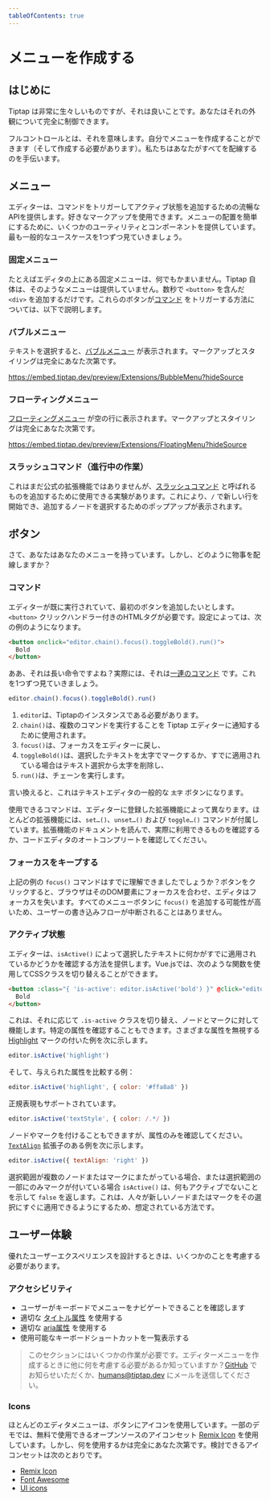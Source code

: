 ```yaml
---
tableOfContents: true
---
```


# メニューを作成する

## はじめに

<!-- tiptap comes very raw, but that’s a good thing. You have full control about the appearance of it. -->

<!-- When we say full control, we mean it. You can (and have to) build a menu on your own. We help you to wire everything up. -->

Tiptap は非常に生々しいものですが、それは良いことです。あなたはそれの外観について完全に制御できます。

フルコントロールとは、それを意味します。自分でメニューを作成することができます（そして作成する必要があります）。私たちはあなたがすべてを配線するのを手伝います。

## メニュー

<!-- The editor provides a fluent API to trigger commands and add active states. You can use any markup you like. To make the positioning of menus easier, we provide a few utilities and components. Let’s go through the most typical use cases one by one. -->

エディターは、コマンドをトリガーしてアクティブ状態を追加するための流暢なAPIを提供します。好きなマークアップを使用できます。メニューの配置を簡単にするために、いくつかのユーティリティとコンポーネントを提供しています。最も一般的なユースケースを1つずつ見ていきましょう。

### 固定メニュー

<!-- A fixed menu, for example on top of the editor, can be anything. We don’t provide such menu. Just add a `<div>` with a few `<button>`s. How those buttons can trigger [commands](/api/commands) is [explained below](#actions). -->

たとえばエディタの上にある固定メニューは、何でもかまいません。Tiptap 自体は、そのようなメニューは提供していません。数秒で `<button>` を含んだ `<div>` を追加するだけです。これらのボタンが[コマンド](/api/commands) をトリガーする方法については、以下で説明します。

### バブルメニュー

<!-- The [bubble menu](/api/extensions/bubble-menu) appears when selecting text. Markup and styling is totally up to you. -->

テキストを選択すると、[バブルメニュー](/api/extensions/bubble-menu) が表示されます。マークアップとスタイリングは完全にあなた次第です。

<https://embed.tiptap.dev/preview/Extensions/BubbleMenu?hideSource>

### フローティングメニュー

<!-- The [floating menu](/api/extensions/floating-menu) appears in empty lines. Markup and styling is totally up to you. -->

[フローティングメニュー](/api/extensions/floating-menu)  が空の行に表示されます。マークアップとスタイリングは完全にあなた次第です。

<https://embed.tiptap.dev/preview/Extensions/FloatingMenu?hideSource>

### スラッシュコマンド（進行中の作業）

<!-- It’s not an official extension yet, but [there’s an experiment you can use to add what we call slash commands](/experiments/commands). It allows you to start a new line with `/` and will bring up a popup to select which node should be added. -->

これはまだ公式の拡張機能ではありませんが、[スラッシュコマンド](/experiments/commands) と呼ばれるものを追加するために使用できる実験があります。これにより、`/` で新しい行を開始でき、追加するノードを選択するためのポップアップが表示されます。

## ボタン

<!-- Okay, you’ve got your menu. But how do you wire things up? -->

さて、あなたはあなたのメニューを持っています。しかし、どのように物事を配線しますか？

### コマンド

エディターが既に実行されていて、最初のボタンを追加したいとします。`<button>` クリックハンドラー付きのHTMLタグが必要です。設定によっては、次の例のようになります。

```html
<button onclick="editor.chain().focus().toggleBold().run()">
  Bold
</button>
```

<!-- Oh, that’s a long command, right? Actually, it’s a [chain of commands](/api/commands#chain-commands). Let’s go through this one by one: -->

ああ、それは長い命令ですよね？実際には、それは[一連のコマンド](/api/commands#chain-commands) です。これを1つずつ見ていきましょう。

```js
editor.chain().focus().toggleBold().run()
```

<!-- 1. `editor` should be a Tiptap instance,
2. `chain()` is used to tell the editor you want to execute multiple commands,
3. `focus()` sets the focus back to the editor,
4. `toggleBold()` marks the selected text bold, or removes the bold mark from the text selection if it’s already applied and
5. `run()` will execute the chain. -->

1. `editor`は、Tiptapのインスタンスである必要があります。
2. `chain()`は、複数のコマンドを実行することを Tiptap エディターに通知するために使用されます。
3. `focus()`は、フォーカスをエディターに戻し、
4. `toggleBold()`は、選択したテキストを太字でマークするか、すでに適用されている場合はテキスト選択から太字を削除し、
5. `run()`は、チェーンを実行します。

<!-- In other words: This will be a typical **Bold** button for your text editor. -->

<!-- Which commands are available depends on what extensions you have registered with the editor. Most extensions come with a `set…()`, `unset…()` and `toggle…()` command. Read the extension documentation to see what’s actually available or just surf through your code editor’s autocomplete. -->

言い換えると、これはテキストエディタの一般的な `太字` ボタンになります。

使用できるコマンドは、エディターに登録した拡張機能によって異なります。ほとんどの拡張機能には、`set…()`、`unset…()` および `toggle…()` コマンドが付属しています。拡張機能のドキュメントを読んで、実際に利用できるものを確認するか、コードエディタのオートコンプリートを確認してください。

### フォーカスをキープする

<!-- You have already seen the `focus()` command in the above example. When you click on the button, the browser focuses that DOM element and the editor loses focus. It’s likely you want to add `focus()` to all your menu buttons, so the writing flow of your users isn’t interrupted. -->

上記の例の `focus()` コマンドはすでに理解できましたでしょうか？ボタンをクリックすると、ブラウザはそのDOM要素にフォーカスを合わせ、エディタはフォーカスを失います。すべてのメニューボタンに `focus()` を追加する可能性が高いため、ユーザーの書き込みフローが中断されることはありません。

### アクティブ状態

エディターは、`isActive()` によって選択したテキストに何かがすでに適用されているかどうかを確認する方法を提供します。Vue.jsでは、次のような関数を使用してCSSクラスを切り替えることができます。

```html
<button :class="{ 'is-active': editor.isActive('bold') }" @click="editor.chain().focus().toggleBold().run()">
  Bold
</button>
```

<!-- This toggles the `.is-active` class accordingly and works for nodes and marks. You can even check for specific attributes. Here is an example with the [`Highlight`](/api/marks/highlight) mark, that ignores different attributes: -->

これは、それに応じて `.is-active` クラスを切り替え、ノードとマークに対して機能します。特定の属性を確認することもできます。さまざまな属性を無視する [Highlight](/api/marks/highlight) マークの付いた例を次に示します。

```js
editor.isActive('highlight')
```

<!-- And an example that compares the given attribute(s): -->

そして、与えられた属性を比較する例：

```js
editor.isActive('highlight', { color: '#ffa8a8' })
```

<!-- There is even support for regular expressions: -->

正規表現もサポートされています。

```js
editor.isActive('textStyle', { color: /.*/ })
```

<!-- You can even nodes and marks, but check for the attributes only. Here is an example with the [`TextAlign`](/api/extensions/text-align) extension: -->

ノードやマークを付けることもできますが、属性のみを確認してください。[`TextAlign`](/api/extensions/text-align) 拡張子のある例を次に示します。

```js
editor.isActive({ textAlign: 'right' })
```

<!-- If your selection spans multiple nodes or marks, or only part of the selection has a mark, `isActive()` will return `false` and indicate nothing is active. This is how it is supposed to be, because it allows people to apply a new node or mark to that selection right-away. -->

選択範囲が複数のノードまたはマークにまたがっている場合、または選択範囲の一部にのみマークが付いている場合 `isActive()` は、何もアクティブでないことを示して `false` を返します。これは、人々が新しいノードまたはマークをその選択にすぐに適用できるようにするため、想定されている方法です。

## ユーザー体験

<!-- When designing a great user experience you should consider a few things. -->

優れたユーザーエクスペリエンスを設計するときは、いくつかのことを考慮する必要があります。

### アクセシビリティ

* ユーザーがキーボードでメニューをナビゲートできることを確認します
* 適切な [タイトル属性](https://developer.mozilla.org/de/docs/Web/HTML/Global_attributes/title) を使用する
* 適切な [aria属性](https://developer.mozilla.org/en-US/docs/Learn/Accessibility/WAI-ARIA_basics) を使用する
* 使用可能なキーボードショートカットを一覧表示する

<!-- :::warning Incomplete
This section needs some work. Do you know what else needs to be taken into account when building an editor menu? Let us know on [GitHub](https://github.com/ueberdosis/tiptap) or send us an email to [humans@tiptap.dev](mailto:humans@tiptap.dev)!
::: -->

> このセクションにはいくつかの作業が必要です。エディターメニューを作成するときに他に何を考慮する必要があるか知っていますか？[GitHub](https://github.com/ueberdosis/tiptap) でお知らせいただくか、[humans@tiptap.dev](mailto:humans@tiptap.dev) にメールを送信してください。

### Icons

<!-- Most editor menus use icons for their buttons. In some of our demos, we use the open source icon set [Remix Icon](https://remixicon.com/), which is free to use. But it’s totally up to you what you use. Here are a few icon sets you can consider: -->

ほとんどのエディタメニューは、ボタンにアイコンを使用しています。一部のデモでは、無料で使用できるオープンソースのアイコンセット [Remix Icon](https://remixicon.com/) を使用しています。しかし、何を使用するかは完全にあなた次第です。検討できるアイコンセットは次のとおりです。

* [Remix Icon](https://remixicon.com/#editor)
* [Font Awesome](https://fontawesome.com/icons?c=editors)
* [UI icons](https://www.ibm.com/design/language/iconography/ui-icons/library/)

